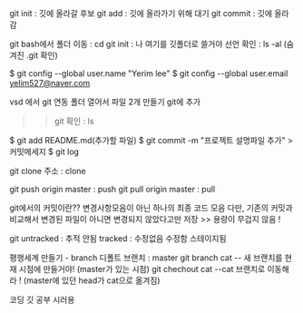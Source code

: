 git init : 깃에 올라갈 후보
git add : 깃에 올라가기 위해 대기
git commit : 깃에 올라감

git bash에서
폴더 이동 : cd
git init : 나 여기를 깃폴더로 쓸거야 선언
확인 : ls -al (숨겨진 .git 확인)

$ git config --global user.name "Yerim lee"
$ git config --global user.email yelim527@naver.com

vsd 에서 git 연동 폴더 열어서 파일 2개 만들기
git에 추가
>> git 확인 : ls

$ git add README.md(추가할 파일)
$ git commit -m "프로젝트 설명파일 추가" > 커밋메세지
$ git log


git clone 주소 : clone

git push origin master : push
git pull origin master : pull

git에서의 커밋이란??
변경사항모음이 아닌 하나의 최종 코드 모음
다만, 기존의 커밋과 비교해서 변경된 파일이 아니면 변경되지 않았다고만 저장 >> 용량이 무겁지 않음 ! 

git
untracked : 추적 안됨
tracked : 수정없음 수정함 스테이지됨

평행세계 만들기 - branch
디폴트 브랜치 : master
git branch cat -- 새 브랜치를 현재 시점에 만들거야! (master가 있는 시점)
git chechout cat --cat 브랜치로 이동해라 ! (master에 있던 head가 cat으로 옮겨짐)

코딩 깃 공부 시러용


